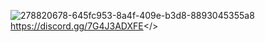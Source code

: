 ![278820678-645fc953-8a4f-409e-b3d8-8893045355a8](https://github.com/Powerforce00/Area1451/assets/145535983/9b9f7be5-138d-4385-9026-dbd6ff0b0d7a)
https://discord.gg/7G4J3ADXFE</>
